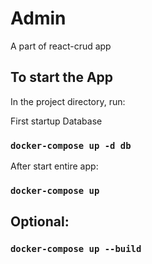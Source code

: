 # Admin
A part of react-crud app

## To start the App

In the project directory, run:

First startup Database
### `docker-compose up -d db`

After start entire app:
### `docker-compose up`


## Optional:
### `docker-compose up --build`
